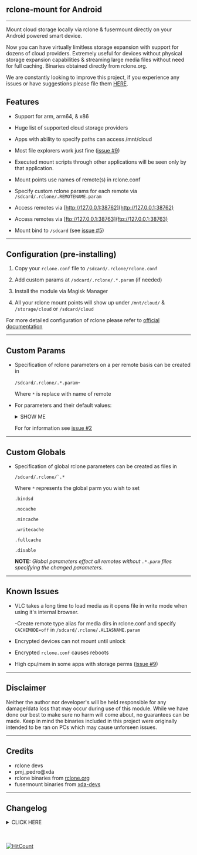 ## rclone-mount for Android
---

Mount cloud storage locally via rclone & fusermount directly on your Android powered smart device. 

Now you can have virtually limitless storage expansion with support for dozens of cloud providers. Extremely useful for devices without physical storage expansion capabilities & streaming large media files without need for full caching. Binaries obtained directly from rclone.org. 

We are constantly looking to improve this project, if you experience any issues or have suggestions please file them  [HERE](https://github.com/Magisk-Modules-Repo/com.piyushgarg.rclone/issues).

## Features

- Support for arm, arm64, & x86

- Huge list of supported cloud storage providers

- Apps with ability to specify paths can access /mnt/cloud

- Most file explorers work just fine ([issue #9](https://github.com/Magisk-Modules-Repo/com.piyushgarg.rclone/issues/9))

- Executed mount scripts through other applications will be seen only by that application.

- Mount points use names of remote(s) in rclone.conf

- Specify custom rclone params for each remote via `/sdcard/.rclone/.REMOTENAME.param`

- Access remotes via [http://127.0.0.1:38762](http://127.0.0.1:38762)

- Access remotes via [ftp://127.0.0.1:38763](ftp://127.0.0.1:38763)

- Mount bind to `/sdcard` (see [ issue #5](https://github.com/Magisk-Modules-Repo/com.piyushgarg.rclone/issues/5))

---
## Configuration (pre-installing)

1. Copy your `rclone.conf` file to `/sdcard/.rclone/rclone.conf`

2. Add custom params at `/sdcard/.rclone/.*.param` (if needed)

3. Install the module via Magisk Manager

4. All your rclone mount points will show up under `/mnt/cloud/` & `/storage/cloud` or `/sdcard/cloud`

For more detailed configuration of rclone please refer to [official documentation](https://rclone.org)

---
## Custom Params

- Specification of rclone parameters on a per remote basis can be created in 

    `/sdcard/.rclone/.*.param`- 

   Where `*` is replace with name of remote

- For parameters and their default values:

  <details><summary> SHOW ME </summary> <p>

        BUFFERSIZE=0

        CACHEMAXSIZE=256M

        CACHEINFOAGE=1s

        DIRCACHETIME=1s

        ATTRTIMEOUT=1s

        READAHEAD=1s

        CACHEMODE=writes

        DISABLE=0

        READONLY=0

    **NOTE:** _There is no need to specify values you do not wish to change. The above are defaults for all remotes._
  </p> </details>

   For for information see [issue #2](https://github.com/Magisk-Modules-Repo/com.piyushgarg.rclone/issues/2)

---
## Custom Globals

- Specification of global rclone parameters can be created as files in 

      /sdcard/.rclone/`.*

   Where `*` represents the global parm you wish to set

      .bindsd

      .nocache
 
      .mincache

      .writecache

      .fullcache

      .disable

   **NOTE:** _Global parameters effect all remotes without `.*.parm` files specifying the changed parameters._
  </p> </details>

---
## Known Issues

- VLC  takes a long time to load media as it opens file in write mode when using it's internal browser. 

   -Create remote type alias for media dirs in rclone.conf and specify `CACHEMODE=off` in `/sdcard/.rclone/.ALIASNAME.param`

- Encrypted devices can not mount until unlock

- Encrypted `rclone.conf` causes reboots

- High cpu/mem in some apps with storage perms ([issue #9](https://github.com/Magisk-Modules-Repo/com.piyushgarg.rclone/issues/9))

---
## Disclaimer

Neither the author nor developer's will be held responsible for any damage/data loss that may occur during use of this module. While we have done our best to make sure no harm will come about, no guarantees can be made. Keep in mind the binaries included in this project were originally intended to be ran on PCs which may cause unforseen issues.

---
## Credits

- rclone devs
- pmj_pedro@xda
- rclone binaries from [rclone.org](https://rclone.org/downloads)
- fusermount binaries from  [xda-devs](https://forum.xda-developers.com/android/development/fusermount-android-rclone-mount-t3866652)

---
## Changelog
<details><summary>CLICK HERE</summary> <p>

### v1.1
* Initial release
* rclone mount

### v1.2
* Change install process
* Changes for full systemless
* Improve mount reliability
* Symlink mountpoint to `/storage/`

### v1.3
* Move user rclone.conf & related to `/sdcard/.rclone/`
* Control global `--vfs-cache-mode` via simple files placed in `/sdcard/.rclone/`
* Specify custom params for individual remotes via `/sdcard/.rclone/.REMOTENAME.params`

### v1.4
* Add ability to disable a remote 
* Add a wrapper script for rclone
* Access remotes via http & ftp
* Use without rebooting device
* Add wrapper cmds to `rclone help`
* Make remount possible via `su -M -c`

### v1.5
* Add arm/arm64 1.48 bins compiled using Termux
* Support for mounting to SD
* Squash missing rclone.conf install bug
* Tune default parameters
* Include a wrap for `rclone config`
* General Improvements
</p> </details>
<br></br>

[![HitCount](http://hits.dwyl.io/Magisk-Modules-Repo/compiyushgargrclone.svg)](http://hits.dwyl.io/Magisk-Modules-Repo/compiyushgargrclone)
